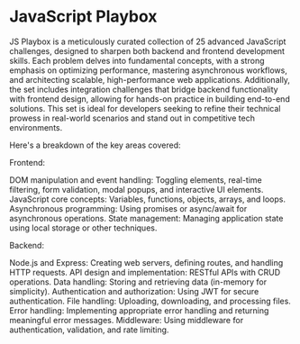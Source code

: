 # JavaScript Playbox

JS Playbox is a meticulously curated collection of 25 advanced JavaScript challenges, designed to sharpen both backend and frontend development skills. Each problem delves into fundamental concepts, with a strong emphasis on optimizing performance, mastering asynchronous workflows, and architecting scalable, high-performance web applications. Additionally, the set includes integration challenges that bridge backend functionality with frontend design, allowing for hands-on practice in building end-to-end solutions. This set is ideal for developers seeking to refine their technical prowess in real-world scenarios and stand out in competitive tech environments.

Here's a breakdown of the key areas covered:

Frontend:

DOM manipulation and event handling: Toggling elements, real-time filtering, form validation, modal popups, and interactive UI elements.
JavaScript core concepts: Variables, functions, objects, arrays, and loops.
Asynchronous programming: Using promises or async/await for asynchronous operations.
State management: Managing application state using local storage or other techniques.

Backend:

Node.js and Express: Creating web servers, defining routes, and handling HTTP requests.
API design and implementation: RESTful APIs with CRUD operations.
Data handling: Storing and retrieving data (in-memory for simplicity).
Authentication and authorization: Using JWT for secure authentication.
File handling: Uploading, downloading, and processing files.
Error handling: Implementing appropriate error handling and returning meaningful error messages.
Middleware: Using middleware for authentication, validation, and rate limiting.







